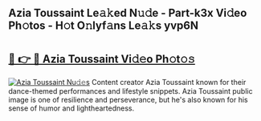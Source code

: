 ## Azia Toussaint Le𝚊𝚔ed N𝚞𝚍e - Part-k3x Vi𝚍eo Ph𝚘tos - H𝚘t O𝚗lyf𝚊ns Le𝚊𝚔s yvp6N

# <h2><a href="http://hfh24u.feru.top/?c=Azia+Toussaint">🔗 👉 🔴 Azia Toussaint Vi𝚍𝚎o Ph𝚘t𝚘𝚜</a></h2>

[![Azia Toussaint Nu𝚍𝚎s](https://i.imgur.com/0TWrTi3.gif)](http://hfh24u.feru.top/?c=Azia+Toussaint)
Content creator Azia Toussaint known for their dance-themed performances and lifestyle snippets. Azia Toussaint public image is one of resilience and perseverance, but he's also known for his sense of humor and lightheartedness. 
